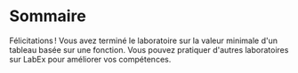 # Sommaire

Félicitations ! Vous avez terminé le laboratoire sur la valeur minimale d'un tableau basée sur une fonction. Vous pouvez pratiquer d'autres laboratoires sur LabEx pour améliorer vos compétences.
